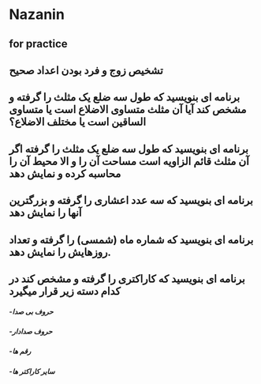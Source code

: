 # Nazanin
## for practice
##   تشخیص زوج و فرد بودن اعداد صحیح
## برنامه ای بنویسید که طول سه ضلع یک مثلث را گرفته و مشخص کند آیا آن مثلث متساوی الاضلاع است یا متساوی الساقین است یا مختلف الاضلاع؟ 
## برنامه ای بنویسید که طول سه ضلع یک مثلث را گرفته اگر آن مثلث قائم الزاویه است مساحت آن را و الا محیط آن را محاسبه کرده و نمایش دهد
## برنامه ای بنویسید که سه عدد اعشاری را گرفته و بزرگترین آنها را نمایش دهد
## برنامه ای بنویسید که شماره ماه (شمسی) را گرفته و تعداد روزهایش را نمایش دهد.
## برنامه ای بنویسید که کاراکتری را گرفته و مشخص کند در کدام دسته زیر قرار میگیرد
##### -حروف بی صدا
##### -حروف صدادار
##### -رقم ها
##### -سایر کاراکتر ها
